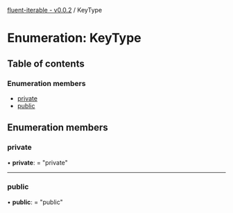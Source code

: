 [fluent-iterable - v0.0.2](../README.md) / KeyType

# Enumeration: KeyType

## Table of contents

### Enumeration members

- [private](keytype.md#private)
- [public](keytype.md#public)

## Enumeration members

### private

• **private**: = "private"

___

### public

• **public**: = "public"
